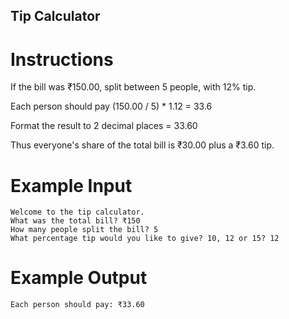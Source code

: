 ## Tip Calculator

# Instructions

If the bill was ₹150.00, split between 5 people, with 12% tip. 

Each person should pay (150.00 / 5) * 1.12 = 33.6

Format the result to 2 decimal places = 33.60

Thus everyone's share of the total bill is ₹30.00 plus a ₹3.60 tip.


# Example Input

```
Welcome to the tip calculator.
What was the total bill? ₹150
How many people split the bill? 5
What percentage tip would you like to give? 10, 12 or 15? 12

```

# Example Output

```
Each person should pay: ₹33.60
```

